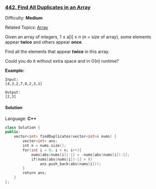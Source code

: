 ### [442\. Find All Duplicates in an Array](https://leetcode.com/problems/find-all-duplicates-in-an-array/)

Difficulty: **Medium**

Related Topics: [Array](https://leetcode.com/tag/array/)

Given an array of integers, 1 ≤ a[i] ≤ _n_ (_n_ = size of array), some elements appear **twice** and others appear **once**.

Find all the elements that appear **twice** in this array.

Could you do it without extra space and in O(_n_) runtime?

**Example:**

```
Input:
[4,3,2,7,8,2,3,1]

Output:
[2,3]
```

#### Solution

Language: **C++**

```c++
class Solution {
public:
    vector<int> findDuplicates(vector<int>& nums) {
        vector<int> ans;
        int n = nums.size();
        for(int i = 0; i < n; i++){
            nums[abs(nums[i])-1] = -nums[abs(nums[i])-1];
            if(nums[abs(nums[i])-1] > 0)
                ans.push_back(abs(nums[i]));
        }
        return ans;  
    }
};
```
